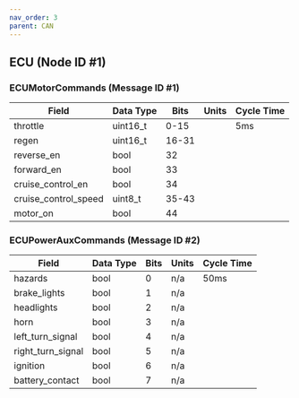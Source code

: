 ```yaml
---
nav_order: 3
parent: CAN
---
```


## ECU (Node ID #1)

### ECUMotorCommands (Message ID #1)

| Field                | Data Type | Bits  | Units | Cycle Time |
| -------------------- | --------- | ----- | ----- | ---------- |
| throttle             | uint16_t  | 0-15  |       | 5ms        |
| regen                | uint16_t  | 16-31 |       |            |
| reverse_en           | bool      | 32    |       |            |
| forward_en           | bool      | 33    |       |            |
| cruise_control_en    | bool      | 34    |       |            |
| cruise_control_speed | uint8_t   | 35-43 |       |            |
| motor_on             | bool      | 44    |       |            |

### ECUPowerAuxCommands (Message ID #2)

| Field             | Data Type | Bits | Units | Cycle Time |
| ----------------- | --------- | ---- | ----- | ---------- |
| hazards           | bool      | 0    | n/a   | 50ms       |
| brake_lights      | bool      | 1    | n/a   |            |
| headlights        | bool      | 2    | n/a   |            |
| horn              | bool      | 3    | n/a   |            |
| left_turn_signal  | bool      | 4    | n/a   |            |
| right_turn_signal | bool      | 5    | n/a   |            |
| ignition          | bool      | 6    | n/a   |            |
| battery_contact   | bool      | 7    | n/a   |            |
